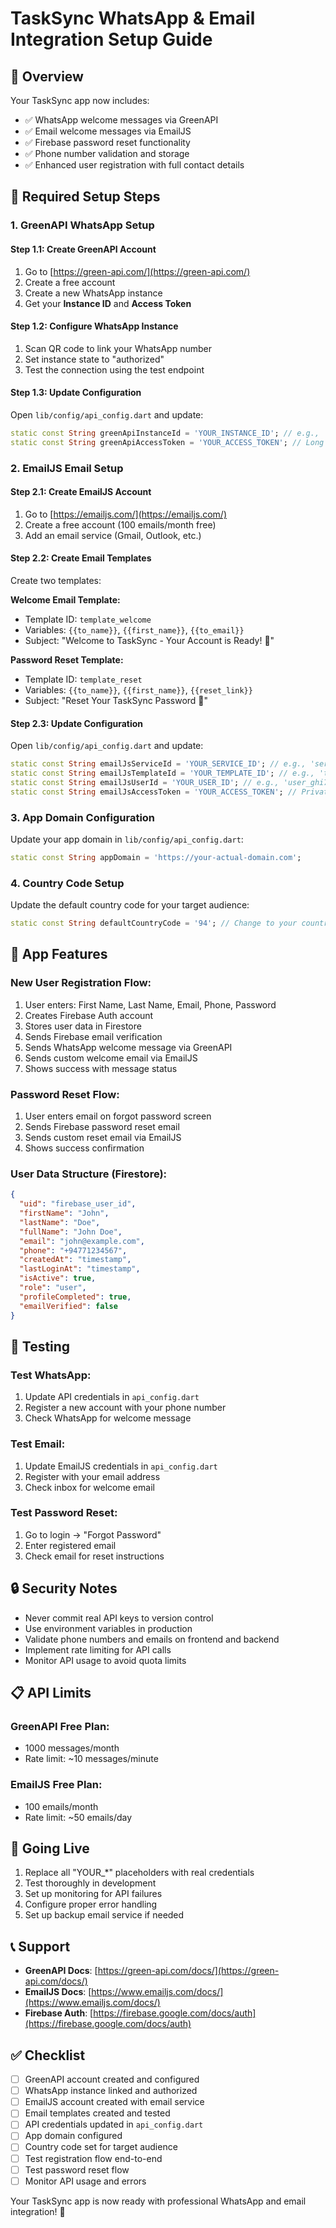 # TaskSync WhatsApp & Email Integration Setup Guide

## 🎯 Overview
Your TaskSync app now includes:
- ✅ WhatsApp welcome messages via GreenAPI
- ✅ Email welcome messages via EmailJS  
- ✅ Firebase password reset functionality
- ✅ Phone number validation and storage
- ✅ Enhanced user registration with full contact details

## 🔧 Required Setup Steps

### 1. GreenAPI WhatsApp Setup

#### Step 1.1: Create GreenAPI Account
1. Go to [https://green-api.com/](https://green-api.com/)
2. Create a free account
3. Create a new WhatsApp instance
4. Get your **Instance ID** and **Access Token**

#### Step 1.2: Configure WhatsApp Instance
1. Scan QR code to link your WhatsApp number
2. Set instance state to "authorized"
3. Test the connection using the test endpoint

#### Step 1.3: Update Configuration
Open `lib/config/api_config.dart` and update:
```dart
static const String greenApiInstanceId = 'YOUR_INSTANCE_ID'; // e.g., '1101123456'
static const String greenApiAccessToken = 'YOUR_ACCESS_TOKEN'; // Long token string
```

### 2. EmailJS Email Setup

#### Step 2.1: Create EmailJS Account
1. Go to [https://emailjs.com/](https://emailjs.com/)
2. Create a free account (100 emails/month free)
3. Add an email service (Gmail, Outlook, etc.)

#### Step 2.2: Create Email Templates
Create two templates:

**Welcome Email Template:**
- Template ID: `template_welcome`
- Variables: `{{to_name}}`, `{{first_name}}`, `{{to_email}}`
- Subject: "Welcome to TaskSync - Your Account is Ready! 🎉"

**Password Reset Template:**
- Template ID: `template_reset`
- Variables: `{{to_name}}`, `{{first_name}}`, `{{reset_link}}`
- Subject: "Reset Your TaskSync Password 🔐"

#### Step 2.3: Update Configuration
Open `lib/config/api_config.dart` and update:
```dart
static const String emailJsServiceId = 'YOUR_SERVICE_ID'; // e.g., 'service_abc123'
static const String emailJsTemplateId = 'YOUR_TEMPLATE_ID'; // e.g., 'template_def456'
static const String emailJsUserId = 'YOUR_USER_ID'; // e.g., 'user_ghi789'
static const String emailJsAccessToken = 'YOUR_ACCESS_TOKEN'; // Private key
```

### 3. App Domain Configuration

Update your app domain in `lib/config/api_config.dart`:
```dart
static const String appDomain = 'https://your-actual-domain.com';
```

### 4. Country Code Setup

Update the default country code for your target audience:
```dart
static const String defaultCountryCode = '94'; // Change to your country code
```

## 📱 App Features

### New User Registration Flow:
1. User enters: First Name, Last Name, Email, Phone, Password
2. Creates Firebase Auth account
3. Stores user data in Firestore
4. Sends Firebase email verification
5. Sends WhatsApp welcome message via GreenAPI
6. Sends custom welcome email via EmailJS
7. Shows success with message status

### Password Reset Flow:
1. User enters email on forgot password screen
2. Sends Firebase password reset email
3. Sends custom reset email via EmailJS
4. Shows success confirmation

### User Data Structure (Firestore):
```json
{
  "uid": "firebase_user_id",
  "firstName": "John",
  "lastName": "Doe", 
  "fullName": "John Doe",
  "email": "john@example.com",
  "phone": "+94771234567",
  "createdAt": "timestamp",
  "lastLoginAt": "timestamp",
  "isActive": true,
  "role": "user",
  "profileCompleted": true,
  "emailVerified": false
}
```

## 🧪 Testing

### Test WhatsApp:
1. Update API credentials in `api_config.dart`
2. Register a new account with your phone number
3. Check WhatsApp for welcome message

### Test Email:
1. Update EmailJS credentials in `api_config.dart`
2. Register with your email address
3. Check inbox for welcome email

### Test Password Reset:
1. Go to login → "Forgot Password"
2. Enter registered email
3. Check email for reset instructions

## 🔒 Security Notes

- Never commit real API keys to version control
- Use environment variables in production
- Validate phone numbers and emails on frontend and backend
- Implement rate limiting for API calls
- Monitor API usage to avoid quota limits

## 📋 API Limits

### GreenAPI Free Plan:
- 1000 messages/month
- Rate limit: ~10 messages/minute

### EmailJS Free Plan:
- 100 emails/month
- Rate limit: ~50 emails/day

## 🚀 Going Live

1. Replace all "YOUR_*" placeholders with real credentials
2. Test thoroughly in development
3. Set up monitoring for API failures
4. Configure proper error handling
5. Set up backup email service if needed

## 📞 Support

- **GreenAPI Docs**: [https://green-api.com/docs/](https://green-api.com/docs/)
- **EmailJS Docs**: [https://www.emailjs.com/docs/](https://www.emailjs.com/docs/)
- **Firebase Auth**: [https://firebase.google.com/docs/auth](https://firebase.google.com/docs/auth)

## ✅ Checklist

- [ ] GreenAPI account created and configured
- [ ] WhatsApp instance linked and authorized  
- [ ] EmailJS account created with email service
- [ ] Email templates created and tested
- [ ] API credentials updated in `api_config.dart`
- [ ] App domain configured
- [ ] Country code set for target audience
- [ ] Test registration flow end-to-end
- [ ] Test password reset flow
- [ ] Monitor API usage and errors

Your TaskSync app is now ready with professional WhatsApp and email integration! 🎉
